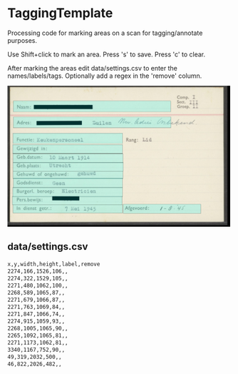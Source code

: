 # TaggingTemplate
Processing code for marking areas on a scan for tagging/annotate purposes.

Use Shift+click to mark an area. Press 's' to save. Press 'c' to clear.

After marking the areas edit data/settings.csv to enter the names/labels/tags. Optionally add a regex in the 'remove' column.

<img src="data/screenshot.jpg" width="500">

## data/settings.csv
```csv
x,y,width,height,label,remove
2274,166,1526,106,,
2274,322,1529,105,,
2271,480,1062,100,,
2268,589,1065,87,,
2271,679,1066,87,,
2271,763,1069,84,,
2271,847,1066,74,,
2274,915,1059,93,,
2268,1005,1065,90,,
2265,1092,1065,81,,
2271,1173,1062,81,,
3340,1167,752,90,,
49,319,2032,500,,
46,822,2026,482,,
```

